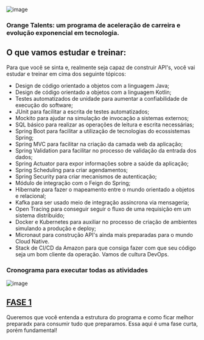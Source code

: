 ![image](https://user-images.githubusercontent.com/63964369/121933482-82abaf00-cd1c-11eb-9484-5b1e1081ddef.png)

### Orange Talents: um programa de aceleração de carreira e evolução exponencial em tecnologia.

## **O que vamos estudar e treinar:**

Para que você se sinta e, realmente seja capaz de construir API's, você vai estudar e treinar em cima dos seguinte tópicos:

- Design de código orientado a objetos com a linguagem Java;
- Design de código orientado a objetos com a linguagem Kotlin;
- Testes automatizados de unidade para aumentar a confiabilidade de execução do software;
- JUnit para facilitar a escrita de testes automatizados;
- Mockito para ajudar na simulação de invocação a sistemas externos;
- SQL básico para realizar as operações de leitura e escrita necessárias;
- Spring Boot para facilitar a utilização de tecnologias do ecossistemas Spring;
- Spring MVC para facilitar na criação da camada web da aplicação;
- Spring Validation para facilitar no processo de validação da entrada dos dados;
- Spring Actuator para expor informações sobre a saúde da aplicação;
- Spring Scheduling para criar agendamentos;
- Spring Security para criar mecanismos de autenticação;
- Módulo de integração com o Feign do Spring;
- Hibernate para fazer o mapeamento entre o mundo orientado a objetos e relacional;
- Kafka para ser usado meio de integração assíncrona via mensageria;
- Open Tracing para conseguir seguir o fluxo de uma requisição em um sistema distribuído;
- Docker e Kubernetes para auxiliar no processo de criação de ambientes simulando a produção e deploy;
- Micronaut para construção API's ainda mais preparadas para o mundo Cloud Native.
- Stack de CI/CD da Amazon para que consiga fazer com que seu código seja um bom cliente da operação. Vamos de cultura DevOps.

### Cronograma para executar todas as atividades

![image](https://user-images.githubusercontent.com/63964369/121933508-8dfeda80-cd1c-11eb-95a7-d486485a30fa.png)

## [FASE 1](https://github.com/Rayllanderson/orange-talents/tree/main/Fase%201)
Queremos que você entenda a estrutura do programa e como ficar melhor preparadx para consumir tudo que preparamos. Essa aqui é uma fase curta, porém fundamental!
